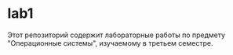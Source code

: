 # lab1
Этот репозиторий содержит лабораторные работы по предмету "Операционные системы", изучаемому в третьем семестре.
